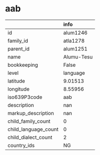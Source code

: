 # aab
|                      | info       |
|:---------------------|:-----------|
| id                   | alum1246   |
| family_id            | atla1278   |
| parent_id            | alum1251   |
| name                 | Alumu-Tesu |
| bookkeeping          | False      |
| level                | language   |
| latitude             | 9.01513    |
| longitude            | 8.55956    |
| iso639P3code         | aab        |
| description          | nan        |
| markup_description   | nan        |
| child_family_count   | 0          |
| child_language_count | 0          |
| child_dialect_count  | 2          |
| country_ids          | NG         |